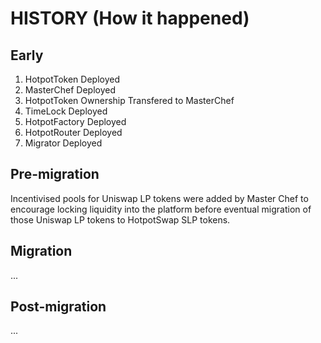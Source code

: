 # HISTORY (How it happened)

## Early

1. HotpotToken Deployed
2. MasterChef Deployed
3. HotpotToken Ownership Transfered to MasterChef
4. TimeLock Deployed
5. HotpotFactory Deployed
6. HotpotRouter Deployed
7. Migrator Deployed

## Pre-migration

Incentivised pools for Uniswap LP tokens were added by Master Chef to encourage locking liquidity into the platform before eventual migration of those Uniswap LP tokens to HotpotSwap SLP tokens.

## Migration

...

## Post-migration

...
